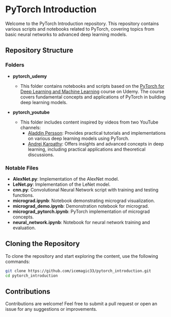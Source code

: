 # PyTorch Introduction

Welcome to the PyTorch Introduction repository. This repository contains various scripts and notebooks related to PyTorch, covering topics from basic neural networks to advanced deep learning models.

## Repository Structure

### Folders

- **pytorch_udemy**
  - This folder contains notebooks and scripts based on the [PyTorch for Deep Learning and Machine Learning](https://www.udemy.com/course/pytorch-deep-learning/) course on Udemy. The course covers fundamental concepts and applications of PyTorch in building deep learning models.
  
- **pytorch_youtube**
  - This folder includes content inspired by videos from two YouTube channels:
    - [Aladdin Persson](https://www.youtube.com/@AladdinPersson/videos): Provides practical tutorials and implementations on various deep learning models using PyTorch.
    - [Andrej Karpathy](https://www.youtube.com/@AndrejKarpathy): Offers insights and advanced concepts in deep learning, including practical applications and theoretical discussions.

### Notable Files

- **AlexNet.py**: Implementation of the AlexNet model.
- **LeNet.py**: Implementation of the LeNet model.
- **cnn.py**: Convolutional Neural Network script with training and testing functions.
- **micrograd.ipynb**: Notebook demonstrating micrograd visualization.
- **micrograd_demo.ipynb**: Demonstration notebook for micrograd.
- **micrograd_pytorch.ipynb**: PyTorch implementation of micrograd concepts.
- **neural_network.ipynb**: Notebook for neural network training and evaluation.


## Cloning the Repository

To clone the repository and start exploring the content, use the following commands:

```bash
git clone https://github.com/icemagic33/pytorch_introduction.git
cd pytorch_introduction
```

## Contributions
Contributions are welcome! Feel free to submit a pull request or open an issue for any suggestions or improvements.



